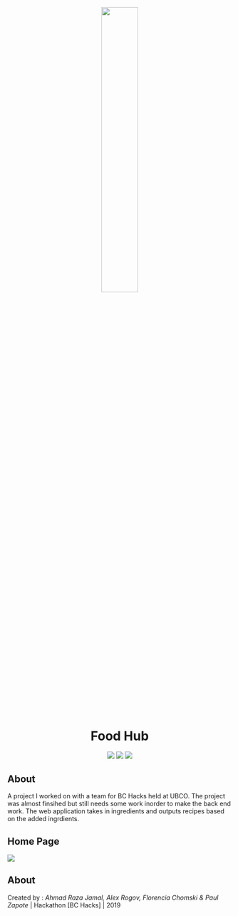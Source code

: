 <p align="center"><img width=40.5% src="https://github.com/AhmadRazaJamal/FoodHub/blob/master/logo2.JPG"></p>
<h1 align="center">Food Hub</h1>

<p align="center">
<img src = "https://img.shields.io/badge/HTML-5-blue"> 
  <img src = "https://img.shields.io/badge/CSS-3-red"> 
    <img src = "https://img.shields.io/badge/PHP-7.2-purple">
</p>

## About 

A project I worked on with a team for BC Hacks held at UBCO. The project was almost finsihed but still needs some work inorder to make the back end work. The web application takes in ingredients and outputs recipes based on the added ingrdients. 

## Home Page 

<img src="https://github.com/AhmadRazaJamal/FoodHub/blob/master/Screen%20Shot%202020-04-11%20at%208.01.27%20PM.png">

## About 

Created by : *Ahmad Raza Jamal, Alex Rogov, Florencia Chomski & Paul Zapote* 
| Hackathon [BC Hacks] | 2019 
